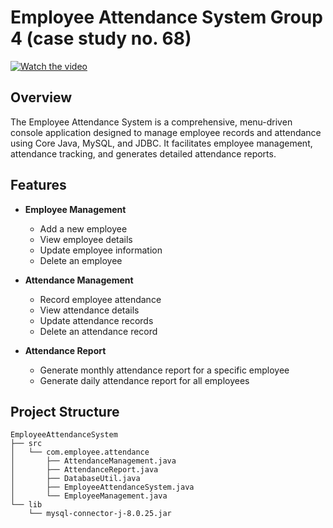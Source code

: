 # Employee Attendance System Group 4 (case study no. 68)

[![Watch the video](https://img.youtube.com/vi/VIDEO_ID/maxresdefault.jpg)](https://www.youtube.com/watch?v=VIDEO_ID)

## Overview

The Employee Attendance System is a comprehensive, menu-driven console application designed to manage employee records and attendance using Core Java, MySQL, and JDBC. It facilitates employee management, attendance tracking, and generates detailed attendance reports.

## Features

- **Employee Management**
  - Add a new employee
  - View employee details
  - Update employee information
  - Delete an employee

- **Attendance Management**
  - Record employee attendance
  - View attendance details
  - Update attendance records
  - Delete an attendance record

- **Attendance Report**
  - Generate monthly attendance report for a specific employee
  - Generate daily attendance report for all employees

## Project Structure

```plaintext
EmployeeAttendanceSystem
├── src
│   └── com.employee.attendance
│       ├── AttendanceManagement.java
│       ├── AttendanceReport.java
│       ├── DatabaseUtil.java
│       ├── EmployeeAttendanceSystem.java
│       └── EmployeeManagement.java
└── lib
    └── mysql-connector-j-8.0.25.jar
